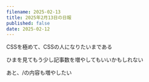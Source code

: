 ```yaml
---
filename: 2025-02-13
title: 2025年2月13日の日報
published: false
date: 2025-02-12
---
```

CSSを極めて、CSSの人になりたいまである

ひまを見てもう少し記事数を増やしてもいいかもしれない

あと、/の内容も増やしたい